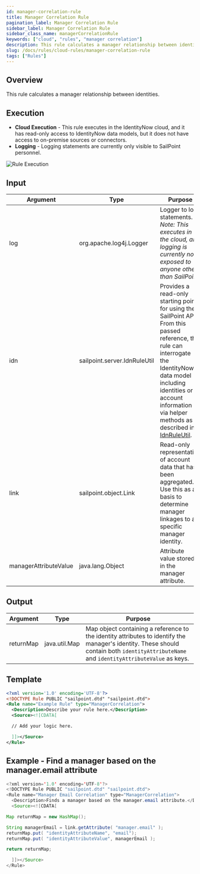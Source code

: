 ```yaml
---
id: manager-correlation-rule
title: Manager Correlation Rule
pagination_label: Manager Correlation Rule
sidebar_label: Manager Correlation Rule
sidebar_class_name: managerCorrelationRule
keywords: ["cloud", "rules", "manager correlation"]
description: This rule calculates a manager relationship between identities.
slug: /docs/rules/cloud-rules/manager-correlation-rule
tags: ["Rules"]
---
```


## Overview

This rule calculates a manager relationship between identities.

## Execution

- **Cloud Execution** - This rule executes in the IdentityNow cloud, and it has
  read-only access to IdentityNow data models, but it does not have access to
  on-premise sources or connectors.
- **Logging** - Logging statements are currently only visible to SailPoint
  personnel.

![Rule Execution](../img/cloud_execution.png)

## Input

| Argument              | Type                         | Purpose                                                                                                                                                                                                                                                                |
| --------------------- | ---------------------------- | ---------------------------------------------------------------------------------------------------------------------------------------------------------------------------------------------------------------------------------------------------------------------- |
| log                   | org.apache.log4j.Logger      | Logger to log statements. _Note: This executes in the cloud, and logging is currently not exposed to anyone other than SailPoint._                                                                                                                                     |
| idn                   | sailpoint.server.IdnRuleUtil | Provides a read-only starting point for using the SailPoint API. From this passed reference, the rule can interrogate the IdentityNow data model including identities or account information via helper methods as described in [IdnRuleUtil](../idn_rule_utility.md). |
| link                  | sailpoint.object.Link        | Read-only representation of account data that has been aggregated. Use this as a basis to determine manager linkages to a specific manager identity.                                                                                                                   |
| managerAttributeValue | java.lang.Object             | Attribute value stored in the manager attribute.                                                                                                                                                                                                                       |

## Output

| Argument  | Type          | Purpose                                                                                                                                                                                  |
| --------- | ------------- | ---------------------------------------------------------------------------------------------------------------------------------------------------------------------------------------- |
| returnMap | java.util.Map | Map object containing a reference to the identity attributes to identify the manager's identity. These should contain both `identityAttributeName` and `identityAttributeValue` as keys. |

## Template

```xml
<?xml version='1.0' encoding='UTF-8'?>
<!DOCTYPE Rule PUBLIC "sailpoint.dtd" "sailpoint.dtd">
<Rule name="Example Rule" type="ManagerCorrelation">
  <Description>Describe your rule here.</Description>
  <Source><![CDATA[

  // Add your logic here.

  ]]></Source>
</Rule>
```

## Example - Find a manager based on the manager.email attribute

```java
<?xml version='1.0' encoding='UTF-8'?>
<!DOCTYPE Rule PUBLIC "sailpoint.dtd" "sailpoint.dtd">
<Rule name="Manager Email Correlation" type="ManagerCorrelation">
  <Description>Finds a manager based on the manager.email attribute.</Description>
  <Source><![CDATA[

Map returnMap = new HashMap();

String managerEmail = link.getAttribute( "manager.email" );
returnMap.put( "identityAttributeName", "email");
returnMap.put( "identityAttributeValue", managerEmail );

return returnMap;

  ]]></Source>
</Rule>
```
